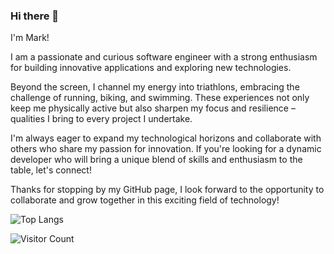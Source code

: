 




### Hi there 👋

I'm Mark!

I am a passionate and curious software engineer with a strong enthusiasm for building innovative applications and exploring new technologies.

Beyond the screen, I channel my energy into triathlons, embracing the challenge of running, biking, and swimming. These experiences not only keep me physically active but also sharpen my focus and resilience – qualities I bring to every project I undertake.

I'm always eager to expand my technological horizons and collaborate with others who share my passion for innovation. If you're looking for a dynamic developer who will bring a unique blend of skills and enthusiasm to the table, let's connect!

Thanks for stopping by my GitHub page, I look forward to the opportunity to collaborate and grow together in this exciting field of technology!
<!--
[Project 1 - Best-Clothing- 60% complete](https://best-clothing.netlify.app/)  

[Project 2 - Monsters - Rolodex](https://favorite-monsters-rolodex.netlify.app/)
-->
<!--
# Pool Management System

This is an ongoing project for managing a pool facility, including user registrations, reservations, and more.

## Features

- User registration and authentication
- Reservation system for pool activities
- Check-in and activity tracking

## Technologies Used

- Node.js
- Express
- PostgreSQL
- React
- Nginx
- Docker

## Live Project
self hosting this application on a mini home server I built

Visit the live project [https://www.pool-ms.com](https://www.pool-ms.com)


## Test User Credentials

Use the following credentials to sign in and test the application:

### Admin User
- **Username:** admin
- **Password:** 123456

### Regular User
- **Username:** user1
- **Password:** 123456

-->

![Top Langs](https://github-readme-stats.vercel.app/api/top-langs/?username=MarkOfosu&layout=compact&theme=dark)

![Visitor Count](https://profile-counter.glitch.me/MarkOfosu/count.svg)
